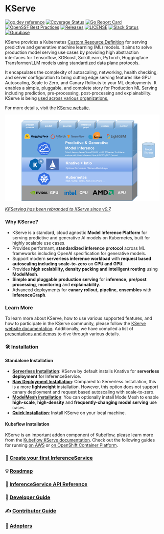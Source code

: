 # KServe
[![go.dev reference](https://img.shields.io/badge/go.dev-reference-007d9c?logo=go&logoColor=white)](https://pkg.go.dev/github.com/kserve/kserve)
[![Coverage Status](https://img.shields.io/endpoint?url=https://gist.githubusercontent.com/andyi2it/5174bd748ac63a6e4803afea902e9810/raw/coverage.json)](https://github.com/kserve/kserve/actions/workflows/go.yml)
[![Go Report Card](https://goreportcard.com/badge/github.com/kserve/kserve)](https://goreportcard.com/report/github.com/kserve/kserve)
[![OpenSSF Best Practices](https://bestpractices.coreinfrastructure.org/projects/6643/badge)](https://bestpractices.coreinfrastructure.org/projects/6643)
[![Releases](https://img.shields.io/github/release-pre/kserve/kserve.svg?sort=semver)](https://github.com/kserve/kserve/releases)
[![LICENSE](https://img.shields.io/github/license/kserve/kserve.svg)](https://github.com/kserve/kserve/blob/master/LICENSE)
[![Slack Status](https://img.shields.io/badge/slack-join_chat-white.svg?logo=slack&style=social)](https://github.com/kserve/community/blob/main/README.md#questions-and-issues)
[![Gurubase](https://img.shields.io/badge/Gurubase-Ask%20KServe%20Guru-006BFF)](https://gurubase.io/g/kserve)

KServe provides a Kubernetes [Custom Resource Definition](https://kubernetes.io/docs/concepts/extend-kubernetes/api-extension/custom-resources/) for serving predictive and generative machine learning (ML) models. It aims to solve production model serving use cases by providing high abstraction interfaces for Tensorflow, XGBoost, ScikitLearn, PyTorch, Huggingface Transformer/LLM models using standardized data plane protocols.

It encapsulates the complexity of autoscaling, networking, health checking, and server configuration to bring cutting edge serving features like GPU Autoscaling, Scale to Zero, and Canary Rollouts to your ML deployments. It enables a simple, pluggable, and complete story for Production ML Serving including prediction, pre-processing, post-processing and explainability. KServe is being [used across various organizations.](https://kserve.github.io/website/master/community/adopters/)

For more details, visit the [KServe website](https://kserve.github.io/website/).

![KServe](/docs/diagrams/kserve_new.png)

*[KFServing has been rebranded to KServe since v0.7](https://blog.kubeflow.org/release/official/2021/09/27/kfserving-transition.html).*

### Why KServe?
- KServe is a standard, cloud agnostic **Model Inference Platform** for serving predictive and generative AI models on Kubernetes, built for highly scalable use cases.
- Provides performant, **standardized inference protocol** across ML frameworks including OpenAI specification for generative models.
- Support modern **serverless inference workload** with **request based autoscaling including scale-to-zero** on **CPU and GPU**.
- Provides **high scalability, density packing and intelligent routing** using **ModelMesh**.
- **Simple and pluggable production serving** for **inference**, **pre/post processing**, **monitoring** and **explainability**.
- Advanced deployments for **canary rollout**, **pipeline**, **ensembles** with **InferenceGraph**.

### Learn More
To learn more about KServe, how to use various supported features, and how to participate in the KServe community, 
please follow the [KServe website documentation](https://kserve.github.io/website). 
Additionally, we have compiled a list of [presentations and demos](https://kserve.github.io/website/master/community/presentations/) to dive through various details.

### :hammer_and_wrench: Installation

#### Standalone Installation
- **[Serverless Installation](https://kserve.github.io/website/master/admin/serverless/serverless/)**: KServe by default installs Knative for **serverless deployment** for InferenceService.
- **[Raw Deployment Installation](https://kserve.github.io/website/master/admin/kubernetes_deployment)**: Compared to Serverless Installation, this is a more **lightweight** installation. However, this option does not support canary deployment and request based autoscaling with scale-to-zero.
- **[ModelMesh Installation](https://kserve.github.io/website/master/admin/modelmesh/)**: You can optionally install ModelMesh to enable **high-scale**, **high-density** and **frequently-changing model serving** use cases. 
- **[Quick Installation](https://kserve.github.io/website/docs/getting-started/quickstart-guide)**: Install KServe on your local machine.

#### Kubeflow Installation
KServe is an important addon component of Kubeflow, please learn more from the [Kubeflow KServe documentation](https://www.kubeflow.org/docs/external-add-ons/kserve/kserve). Check out the following guides for running [on AWS](https://awslabs.github.io/kubeflow-manifests/main/docs/component-guides/kserve) or [on OpenShift Container Platform](https://github.com/kserve/kserve/blob/master/docs/OPENSHIFT_GUIDE.md).

### :flight_departure: [Create your first InferenceService](https://kserve.github.io/website/master/get_started/first_isvc)

### :bulb: [Roadmap](./ROADMAP.md)

### :blue_book: [InferenceService API Reference](https://kserve.github.io/website/master/reference/api/)

### :toolbox: [Developer Guide](https://kserve.github.io/website/master/developer/developer/)

### :writing_hand: [Contributor Guide](./CONTRIBUTING.md)

### :handshake: [Adopters](https://kserve.github.io/website/master/community/adopters/)
